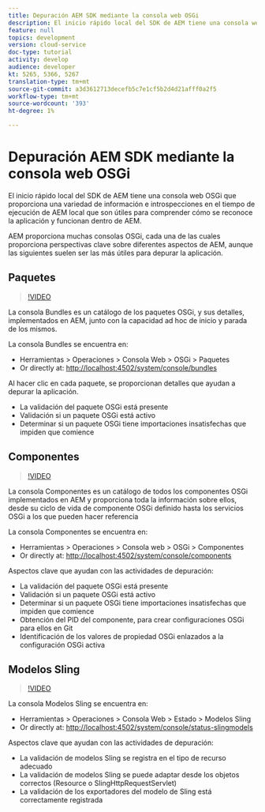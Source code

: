 ```yaml
---
title: Depuración AEM SDK mediante la consola web OSGi
description: El inicio rápido local del SDK de AEM tiene una consola web OSGi que proporciona una variedad de información e introspecciones en el tiempo de ejecución de AEM local que son útiles para comprender cómo se reconoce la aplicación y funcionan dentro de AEM.
feature: null
topics: development
version: cloud-service
doc-type: tutorial
activity: develop
audience: developer
kt: 5265, 5366, 5267
translation-type: tm+mt
source-git-commit: a3d3612713decefb5c7e1cf5b2d4d21afff0a2f5
workflow-type: tm+mt
source-wordcount: '393'
ht-degree: 1%

---
```



# Depuración AEM SDK mediante la consola web OSGi

El inicio rápido local del SDK de AEM tiene una consola web OSGi que proporciona una variedad de información e introspecciones en el tiempo de ejecución de AEM local que son útiles para comprender cómo se reconoce la aplicación y funcionan dentro de AEM.

AEM proporciona muchas consolas OSGi, cada una de las cuales proporciona perspectivas clave sobre diferentes aspectos de AEM, aunque las siguientes suelen ser las más útiles para depurar la aplicación.

## Paquetes

>[!VIDEO](https://video.tv.adobe.com/v/34335/?quality=12&learn=on)

La consola Bundles es un catálogo de los paquetes OSGi, y sus detalles, implementados en AEM, junto con la capacidad ad hoc de inicio y parada de los mismos.

La consola Bundles se encuentra en:

+ Herramientas > Operaciones > Consola Web > OSGi > Paquetes
+ Or directly at: [http://localhost:4502/system/console/bundles](http://localhost:4502/system/console/bundles)

Al hacer clic en cada paquete, se proporcionan detalles que ayudan a depurar la aplicación.

+ La validación del paquete OSGi está presente
+ Validación si un paquete OSGi está activo
+ Determinar si un paquete OSGi tiene importaciones insatisfechas que impiden que comience

## Componentes

>[!VIDEO](https://video.tv.adobe.com/v/34336/?quality=12&learn=on)

La consola Componentes es un catálogo de todos los componentes OSGi implementados en AEM y proporciona toda la información sobre ellos, desde su ciclo de vida de componente OSGi definido hasta los servicios OSGi a los que pueden hacer referencia

La consola Componentes se encuentra en:

+ Herramientas > Operaciones > Consola web > OSGi > Componentes
+ Or directly at: [http://localhost:4502/system/console/components](http://localhost:4502/system/console/components)

Aspectos clave que ayudan con las actividades de depuración:

+ La validación del paquete OSGi está presente
+ Validación si un paquete OSGi está activo
+ Determinar si un paquete OSGi tiene importaciones insatisfechas que impiden que comience
+ Obtención del PID del componente, para crear configuraciones OSGi para ellos en Git
+ Identificación de los valores de propiedad OSGi enlazados a la configuración OSGi activa

## Modelos Sling

>[!VIDEO](https://video.tv.adobe.com/v/34337/?quality=12&learn=on)

La consola Modelos Sling se encuentra en:

+ Herramientas > Operaciones > Consola Web > Estado > Modelos Sling
+ Or directly at: [http://localhost:4502/system/console/status-slingmodels](http://localhost:4502/system/console/status-slingmodels)

Aspectos clave que ayudan con las actividades de depuración:

+ La validación de modelos Sling se registra en el tipo de recurso adecuado
+ La validación de modelos Sling se puede adaptar desde los objetos correctos (Resource o SlingHttpRequestServlet)
+ La validación de los exportadores del modelo de Sling está correctamente registrada
